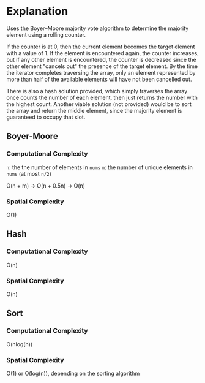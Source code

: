 # Explanation

Uses the Boyer–Moore majority vote algorithm to determine the majority element using a rolling
counter.

If the counter is at 0, then the current element becomes the target element with a value of 1. If
the element is encountered again, the counter increases, but if any other element is encountered,
the counter is decreased since the other element "cancels out" the presence of the target element.
By the time the iterator completes traversing the array, only an element represented by more than
half of the available elements will have not been cancelled out.

There is also a hash solution provided, which simply traverses the array once counts the number of
each element, then just returns the number with the highest count. Another viable solution (not
provided) would be to sort the array and return the middle element, since the majority element is
guaranteed to occupy that slot.

## Boyer-Moore

### Computational Complexity

`n`: the the number of elements in `nums`
`m`: the number of unique elements in `nums` (at most `n/2`)

O(n + m) -> O(n + 0.5n) -> O(n)

### Spatial Complexity

O(1)

## Hash

### Computational Complexity

O(n)

### Spatial Complexity

O(n)

## Sort

### Computational Complexity

O(nlog(n))

### Spatial Complexity

O(1) or O(log(n)), depending on the sorting algorithm
